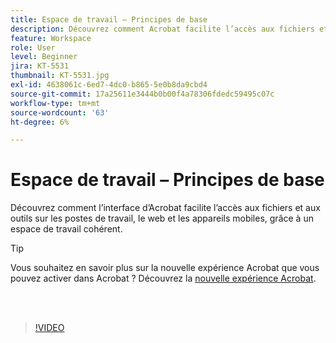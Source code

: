 ```yaml
---
title: Espace de travail – Principes de base
description: Découvrez comment Acrobat facilite l’accès aux fichiers et aux outils sur ordinateur, web et mobile
feature: Workspace
role: User
level: Beginner
jira: KT-5531
thumbnail: KT-5531.jpg
exl-id: 4638061c-6ed7-4dc0-b865-5e0b8da9cbd4
source-git-commit: 17a25611e3444b0b00f4a78306fdedc59495c07c
workflow-type: tm+mt
source-wordcount: '63'
ht-degree: 6%

---
```


# Espace de travail – Principes de base

Découvrez comment l’interface d’Acrobat facilite l’accès aux fichiers et aux outils sur les postes de travail, le web et les appareils mobiles, grâce à un espace de travail cohérent.

>[!TIP]
>
>Vous souhaitez en savoir plus sur la nouvelle expérience Acrobat que vous pouvez activer dans Acrobat ? Découvrez la [nouvelle expérience Acrobat](new-workspace.md).

<br> 

>[!VIDEO](https://video.tv.adobe.com/v/3409170?quality=12&learn=on&hidetitle=true&captions=fre_fr)
